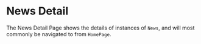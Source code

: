 # News Detail

The News Detail Page shows the details of instances of `News`, and will most commonly be navigated to from `HomePage`.
